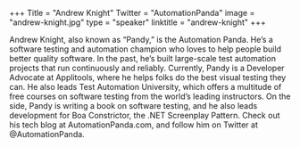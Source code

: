 +++
Title = "Andrew Knight"
Twitter = "AutomationPanda"
image = "andrew-knight.jpg"
type = "speaker"
linktitle = "andrew-knight"
+++

Andrew Knight, also known as “Pandy,” is the Automation Panda. He’s a software testing and automation champion who loves to help people build better quality software. In the past, he’s built large-scale test automation projects that run continuously and reliably. Currently, Pandy is a Developer Advocate at Applitools, where he helps folks do the best visual testing they can. He also leads Test Automation University, which offers a multitude of free courses on software testing from the world’s leading instructors. On the side, Pandy is writing a book on software testing, and he also leads development for Boa Constrictor, the .NET Screenplay Pattern. Check out his tech blog at AutomationPanda.com, and follow him on Twitter at @AutomationPanda.
